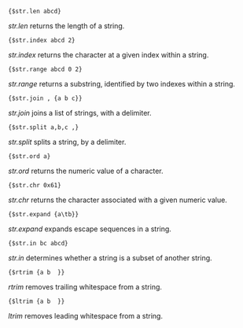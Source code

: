     {$str.len abcd}

*str.len* returns the length of a string.

    {$str.index abcd 2}

*str.index* returns the character at a given index within a string.

    {$str.range abcd 0 2}

*str.range* returns a substring, identified by two indexes within a string.

    {$str.join , {a b c}}

*str.join* joins a list of strings, with a delimiter.

    {$str.split a,b,c ,}

*str.split* splits a string, by a delimiter.

    {$str.ord a}

*str.ord* returns the numeric value of a character.

    {$str.chr 0x61}

*str.chr* returns the character associated with a given numeric value.

    {$str.expand {a\tb}}

*str.expand* expands escape sequences in a string.

    {$str.in bc abcd}

*str.in* determines whether a string is a subset of another string.

    {$rtrim {a b  }}

*rtrim* removes trailing whitespace from a string.

    {$ltrim {a b  }}

*ltrim* removes leading whitespace from a string.
